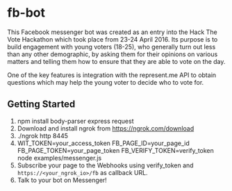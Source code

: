 # fb-bot
This Facebook messenger bot was created as an entry into the Hack The Vote Hackathon which took place from 23-24 April 2016. Its purpose is to build engagement with young voters (18-25), who generally turn out less than any other demographic, by asking them for their opinions on various matters and telling them how to ensure that they are able to vote on the day. 

One of the key features is integration with the represent.me API to obtain questions which may help the young voter to decide who to vote for. 

## Getting Started
1. npm install body-parser express request 
2. Download and install ngrok from https://ngrok.com/download
3. ./ngrok http 8445
4. WIT_TOKEN=your_access_token FB_PAGE_ID=your_page_id FB_PAGE_TOKEN=your_page_token FB_VERIFY_TOKEN=verify_token node examples/messenger.js
5. Subscribe your page to the Webhooks using verify_token and `https://<your_ngrok_io>/fb` as callback URL.
6. Talk to your bot on Messenger!

